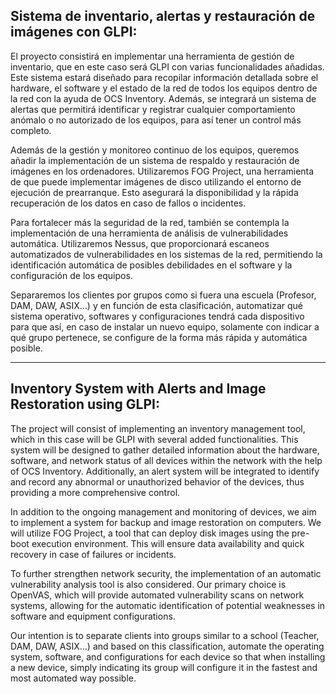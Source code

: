 <h2>Sistema de inventario, alertas y restauración de imágenes con GLPI:</h2>

El proyecto consistirá en implementar una herramienta de gestión de inventario, que en este caso será GLPI con varias funcionalidades añadidas. Este sistema estará diseñado para recopilar información detallada sobre el hardware, el software y el estado de la red de todos los equipos dentro de la red con la ayuda de OCS Inventory. Además, se integrará un sistema de alertas que permitirá identificar y registrar cualquier comportamiento anómalo o no autorizado de los equipos, para así tener un control más completo.

Además de la gestión y monitoreo continuo de los equipos, queremos añadir la implementación de un sistema de respaldo y restauración de imágenes en los ordenadores. Utilizaremos FOG Project, una herramienta de  que puede implementar imágenes de disco utilizando el entorno de ejecución de prearranque. Esto asegurará la disponibilidad y la rápida recuperación de los datos en caso de fallos o incidentes. 

Para fortalecer más la seguridad de la red, también se contempla la implementación de una herramienta de análisis de vulnerabilidades automática. Utilizaremos Nessus, que proporcionará escaneos automatizados de vulnerabilidades en los sistemas de la red, permitiendo la identificación automática de posibles debilidades en el software y la configuración de los equipos.

Separaremos los clientes por grupos como si fuera una escuela (Profesor, DAM, DAW, ASIX…) y en función de esta clasificación, automatizar qué sistema operativo, softwares y configuraciones tendrá cada dispositivo para que así, en caso de instalar un nuevo equipo, solamente con indicar a qué grupo pertenece, se configure de la forma más rápida y automática posible.

--------------------------------------------------------------------------------------------------

<h2>Inventory System with Alerts and Image Restoration using GLPI:</h2>


The project will consist of implementing an inventory management tool, which in this case will be GLPI with several added functionalities. This system will be designed to gather detailed information about the hardware, software, and network status of all devices within the network with the help of OCS Inventory. Additionally, an alert system will be integrated to identify and record any abnormal or unauthorized behavior of the devices, thus providing a more comprehensive control.

In addition to the ongoing management and monitoring of devices, we aim to implement a system for backup and image restoration on computers. We will utilize FOG Project, a tool that can deploy disk images using the pre-boot execution environment. This will ensure data availability and quick recovery in case of failures or incidents.

To further strengthen network security, the implementation of an automatic vulnerability analysis tool is also considered. Our primary choice is OpenVAS, which will provide automated vulnerability scans on network systems, allowing for the automatic identification of potential weaknesses in software and equipment configurations.

Our intention is to separate clients into groups similar to a school (Teacher, DAM, DAW, ASIX…) and based on this classification, automate the operating system, software, and configurations for each device so that when installing a new device, simply indicating its group will configure it in the fastest and most automated way possible.
